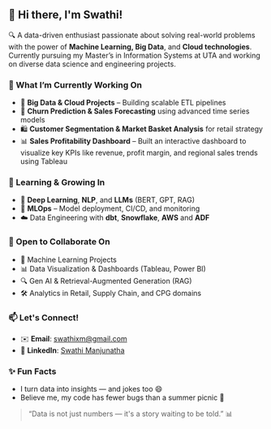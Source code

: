 ## 👋 Hi there, I'm Swathi!

🔍 A data-driven enthusiast passionate about solving real-world problems with the power of **Machine Learning, Big Data**, and **Cloud technologies**. Currently pursuing my Master’s in Information Systems at UTA and working on diverse data science and engineering projects.



### 🔭 What I’m Currently Working On
- 🚀 **Big Data & Cloud Projects** – Building scalable ETL pipelines
- 🧠 **Churn Prediction & Sales Forecasting** using advanced time series models
- 🛍️ **Customer Segmentation & Market Basket Analysis** for retail strategy
- 📊 **Sales Profitability Dashboard** – Built an interactive dashboard to visualize key KPIs like revenue, profit margin, and regional sales trends using Tableau



### 🌱 Learning & Growing In
- 🤖 **Deep Learning**, **NLP**, and **LLMs** (BERT, GPT, RAG)
- 🔧 **MLOps** – Model deployment, CI/CD, and monitoring
- ☁️ Data Engineering with **dbt**, **Snowflake**, **AWS** and **ADF**



### 🤝 Open to Collaborate On
- 🧪 Machine Learning Projects
- 📊 Data Visualization & Dashboards (Tableau, Power BI)
- 🔍 Gen AI & Retrieval-Augmented Generation (RAG)
- 🛠️ Analytics in Retail, Supply Chain, and CPG domains



### 📫 Let's Connect!
- ✉️ **Email**: swathixm@gmail.com  
- 💼 **LinkedIn**: [Swathi Manjunatha](https://www.linkedin.com/in/swathi-manjunatha)  



### ✨ Fun Facts 
- I turn data into insights — and jokes too 😄  
- Believe me, my code has fewer bugs than a summer picnic 🍉



> “Data is not just numbers — it's a story waiting to be told.” 📊
